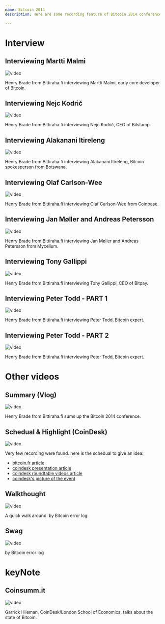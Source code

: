 ```yaml
---
name: Bitcoin 2014
description: Here are some recording feature of Bitcoin 2014 conference hold in Amsterdam 

---
```


# Interview


## Interviewing Martti Malmi

![video](https://youtu.be/5i33yqSbUcc?si=eWIOe6s2a8XMs3an)

Henry Brade from Bittiraha.fi interviewing Martti Malmi, early core developer of Bitcoin.

## Interviewing Nejc Kodrič

![video](https://youtu.be/fQy--MiKuG0?si=avANsYAy03gdom19)

Henry Brade from Bittiraha.fi interviewing Nejc Kodrič, CEO of Bitstamp.

## Interviewing Alakanani Itireleng

![video](https://youtu.be/YeCfgOHDySo?si=BqM9a4DfXDmQO00P)

Henry Brade from Bittiraha.fi interviewing Alakanani Itireleng, Bitcoin spokesperson from Botswana.

## Interviewing Olaf Carlson-Wee

![video](https://youtu.be/2cgkeDzgJ1I?si=RfSgpmBv7K0EymBo)

Henry Brade from Bittiraha.fi interviewing Olaf Carlson-Wee from Coinbase.

## Interviewing Jan Møller and Andreas Petersson

![video](https://youtu.be/_66Xiu4WkPU?si=iQDYUHrGrGsf60Iu)

Henry Brade from Bittiraha.fi interviewing Jan Møller and Andreas Petersson from Mycelium.

## Interviewing Tony Gallippi

![video](https://youtu.be/teIVsgJGmbU?si=dhlUfyMceo2Dv9wE)

Henry Brade from Bittiraha.fi interviewing Tony Gallippi, CEO of Bitpay.

## Interviewing Peter Todd - PART 1

![video](https://youtu.be/lX0imwGHK0A?si=dZMsJPk2D3ZmJjrM)

Henry Brade from Bittiraha.fi interviewing Peter Todd, Bitcoin expert.

## Interviewing Peter Todd - PART 2

![video](https://youtu.be/mCVLJaD9Z9U?si=G-Bhi4qxevj-w2S_)

Henry Brade from Bittiraha.fi interviewing Peter Todd, Bitcoin expert.

# Other videos

## Summary (Vlog)

![video](https://youtu.be/kDLxB5a1mTE?si=3yK0mTSttz6B_WCA)

Henry Brade from Bittiraha.fi sums up the Bitcoin 2014 conference.

## Schedual & Highlight (CoinDesk)

![video](https://www.youtube.com/watch?v=S8yB-o5U_3k)

Very few recording were found. here is the schedual to give an idea: 

- [bitcoin.fr article](https://bitcoin.fr/bitcoin-2014/)
- [coindesk presentation article](https://www.coindesk.com/markets/2014/05/15/bitcoin2014-conference-gets-underway-in-amsterdam-today/)
- [coindesk roundtable videos article](https://www.coindesk.com/business/2014/05/20/video-roundup-bitcoin2014-in-amsterdam/)
- [coindesk's picture of the event](https://www.coindesk.com/business/2014/05/27/gallery-amsterdams-bitcoin2014-conference-in-pictures/)

## Walkthought 

![video](https://www.youtube.com/watch?v=iDQClrnOpFs)

A quick walk around. by Bitcoin error log 

## Swag 

![video](https://www.youtube.com/watch?v=6DssroXiYmg)

by Bitcoin error log 

# keyNote 

## Coinsumm.it

![video](https://www.youtube.com/watch?v=EfABAmP6X8M)

Garrick Hileman, CoinDesk/London School of Economics, talks about the state of Bitcoin.
